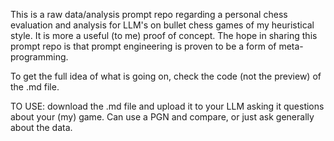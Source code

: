 This is a raw data/analysis prompt repo regarding a personal chess evaluation and analysis for LLM's on bullet chess games of my heuristical style. It is more a useful (to me) proof of concept. The hope in sharing this prompt repo is that prompt engineering is proven to be a form of meta-programming.

To get the full idea of what is going on, check the code (not the preview) of the .md file.

TO USE: download the .md file and upload it to your LLM asking it questions about your (my) game. Can use a PGN and compare, or just ask generally about the data.
